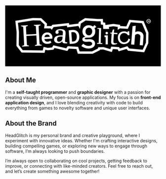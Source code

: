 ![Profile Picture](./brandkit/render/banners/HeadGlitch-Github-Banner-short(Dark).png)
## About Me
I'm a **self-taught programmer** and **graphic designer** with a passion for creating visually driven, open-source applications. My focus is on **front-end application design**, and I love blending creativity with code to build everything from games to novelty software and unique user interfaces.  

## About the Brand
HeadGlitch is my personal brand and creative playground, where I experiment with innovative ideas. Whether I'm crafting interactive designs, building compelling games, or exploring new ways to engage through software, I’m always looking to push boundaries.  

I’m always open to collaborating on cool projects, getting feedback to improve, or connecting with like-minded creators. Feel free to reach out, and let’s create something awesome together!  
